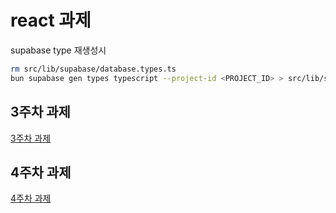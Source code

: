 # react 과제

supabase type 재생성시

```bash
rm src/lib/supabase/database.types.ts
bun supabase gen types typescript --project-id <PROJECT_ID> > src/lib/supabase/database.types.ts
```

## 3주차 과제

[3주차 과제](./docs/retrospect-week3.md)

## 4주차 과제

[4주차 과제](./docs/retrospect-week4.md)
